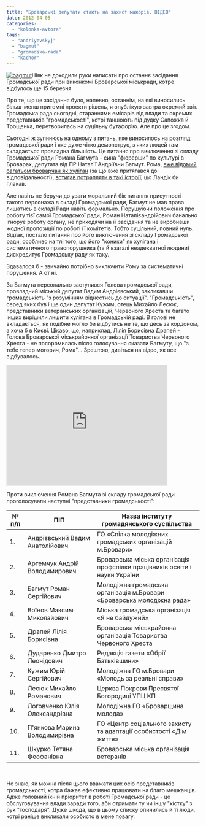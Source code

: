 ```yaml
---
title: "Броварські депутати стають на захист мажорів. ВІДЕО"
date: 2012-04-05
categories: 
  - "kolonka-avtora"
tags: 
  - "andriyevskyj"
  - "bagmut"
  - "gromadska-rada"
  - "kachor"
---
```


[![](https://mpz.brovary.org/wp-content/uploads/2012/04/bagmut.jpg "bagmut")](https://mpz.brovary.org/wp-content/uploads/2012/04/bagmut.jpg)Ніяк не доходили руки написати про останнє засідання Громадської ради при виконкомі Броварської міськради, котре відбулось ще 15 березня.

Про те, що це засідання було, напевно, останнім, на які виносились більш-менш притомні проекти рішень, я опублікую завтра окремий звіт. Громадська рада сьогодні, стараннями емісарів від влади та окремих представників "громадськості", котрі танцюють під дудку Сапожка й Трощенка, перетворилась на суцільну бутафорію. Але про це згодом.

Сьогодні ж зупинюсь на одному з питань, яке виносилось на розгляд громадської ради і яке дуже чітко демонструє, з яких людей там складається провладна більшість. Це питання про виключення зі складу Громадської ради Романа Багмута - сина "фюрерши" по культурі в Броварах, депутата від ПР Наталії Андріївни Багмут. Рома, [вже відомий багатьом броварчан як хуліган](http://www.youtube.com/watch?v=vBzKZRnkiCA) (за що вже притягався до відповідальності), [встигав потрапляти в такі історії,](http://www.youtube.com/watch?v=0qla54TPGP0) що Ландік би плакав.

Але навіть не беручи до уваги моральний бік питання присутності такого персонажа в складі Громадської ради, Багмут не мав права лишатись в складі Ради навіть формально. Порушуючи положення про роботу тієї самої Громадської ради, Роман Наталієандрійович банально ігнорує роботу органу, не приходячи на її засідання та не виробивши жодної пропозиції по роботі її комітетів. Тобто суцільний, повний нуль. Відтак, постало питання про його виключення зі складу Громадської ради, особливо на тлі того, що його "коники" як хулігана і систематичного правопорушника (та й взагалі неадекватної людини) дискредитує Громадську раду як таку.

Здавалося б - звичайно потрібно виключити Рому за систематичні порушення. А от ні.

За Багмута персонально заступився Голова громадської ради, провладний міський депутат Вадим Андрієвський, закликавши громадськість "з розумінням віднестись до ситуації". "Громадськість", серед яких був і ще один депутат Кужим, отець Михайло Лесюк, представники ветеранських організацій, Червоного Хреста та багато інших вирішили лишити хулігана в Громадській раді. В голові не вкладається, як подібне могло би відбутись не те, що десь за кордоном, а хоча б в Києві. Цікаво, що, наприклад, Лілія Борисівна Драпей - Голова Броварської міськрайонної організації Товариства Червоного Хреста - не посоромилась після голосування сказати Багмуту, що "з тебе тепер могорич, Рома"... Зрештою, дивіться на відео, як все відбувалось.

<iframe width="420" height="315" src="http://www.youtube.com/embed/bWyGfaapg48" frameborder="0" allowfullscreen></iframe>

Проти виключення Романа Багмута зі складу громадської ради проголосували наступні "представники громадськості":

|   **№ п/п**   |   **ПІП**   |   **Назва інституту громадянського суспільства**   |
| --- | --- | --- |
|   1. |   Андрієвський Вадим Анатолійович   |   ГО «Спілка молодіжних громадських організацій м.Бровари»   |
|   2. |   Артемчук Андрій Володимирович   |   Броварська міська організація профспілки працівників освіти і науки України   |
|   3. |   Багмут Роман Сергійович   |   Молодіжна громадська організація м.Бровари «Броварська молодіжна рада»   |
|   4. |   Воїнов Максим Миколайович   |   Міська громадська організація «Я не байдужий»   |
|   5. |   Драпей Лілія Борисівна   |   Броварська міськрайонна організація Товариства Червоного Хреста   |
|   6. |   Дударенко Дмитро Леонідович   |   Редакція газети «Обрії Батьківшини»   |
|   7. |   Кужим Юрій Сергійович   |   Молодіжна ГО м.Бровари «Молодь за реальні справи»   |
|   8. |   Лесюк Михайло Романович   |   Церква Покрови Пресвятої Богородиці УПЦ КП   |
|   9. |   Логовченко Юлія Олександрівна   |   Молодіжна ГО «Броварщина молода»   |
|   10. |   П'янкова Марина Володимирівна   |   ГО «Центр соціального захисту та адаптації особистості «Дім життя»   |
|   11. |   Шкурко Тетяна Феофанівна   |   Броварська міська організація ветеранів   |

 

Не знаю, як можна після цього вважати цих осіб представників громадськості, котра бажає ефективно працювати на благо мешканців. Адже головний їхній пріоритет в роботі Громадської ради - це обслуговування влади заради того, аби отримати ту чи іншу "кістку" з рук "господаря". Дуже шкода, що в цьому списку опинились й ті люди, котрі раніше викликали особисто в мене повагу.
